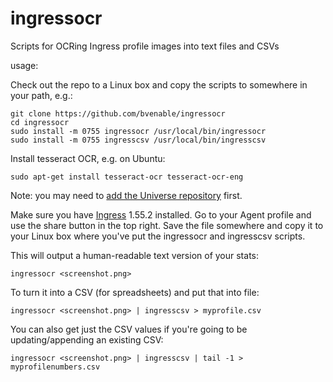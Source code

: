 ingressocr
==========

Scripts for OCRing Ingress profile images into text files and CSVs

usage:

Check out the repo to a Linux box and copy the scripts to somewhere in your path, e.g.:

```
git clone https://github.com/bvenable/ingressocr
cd ingressocr
sudo install -m 0755 ingressocr /usr/local/bin/ingressocr
sudo install -m 0755 ingresscsv /usr/local/bin/ingresscsv
```

Install tesseract OCR, e.g. on Ubuntu:

```
sudo apt-get install tesseract-ocr tesseract-ocr-eng
```

Note: you may need to [add the Universe repository](https://help.ubuntu.com/community/Repositories/CommandLine#Adding_the_Universe_and_Multiverse_Repositories) first.

Make sure you have [Ingress](https://play.google.com/store/apps/details?id=com.nianticproject.ingress) 1.55.2 installed. Go to your Agent profile and use the share button in the top right. Save the file somewhere and copy it to your Linux box where you've put the ingressocr and ingresscsv scripts.  

This will output a human-readable text version of your stats:

```
ingressocr <screenshot.png>
```

To turn it into a CSV (for spreadsheets) and put that into file:

```
ingressocr <screenshot.png> | ingresscsv > myprofile.csv
```

You can also get just the CSV values if you're going to be updating/appending an existing CSV:

```
ingressocr <screenshot.png> | ingresscsv | tail -1 > myprofilenumbers.csv
```


